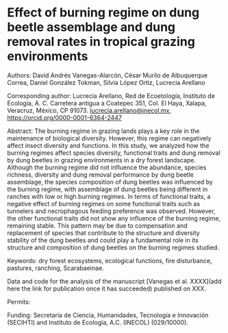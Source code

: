 # Effect of burning regime on dung beetle assemblage and dung removal rates in tropical grazing environments

Authors: David Andrés Vanegas-Alarcón, César Murilo de Albuquerque Correa, Daniel González Tokman, Silvia López Ortiz, Lucrecia Arellano

Corresponding author: Lucrecia Arellano, Red de Ecoetología, Instituto de Ecología, A. C. Carretera antigua a Coatepec 351, Col. El Haya, Xalapa, Veracruz, México, CP 91073. lucrecia.arellano@inecol.mx, https://orcid.org/0000-0001-6364-2447

Abstract: 
The burning regime in grazing lands plays a key role in the maintenance of biological diversity. However, this regime can negatively affect insect diversity and functions. In this study, we analyzed how the burning regimes affect species diversity, functional traits and dung removal by dung beetles in grazing environments in a dry forest landscape. Although the burning regime did not influence the abundance, species richness, diversity and dung removal performance by dung beetle assemblage, the species composition of dung beetles was influenced by the burning regime, with assemblage of dung beetles being different in ranches with low or high burning regimes. In terms of functional traits, a negative effect of burning regimes on some functional traits such as tunnelers and necrophagous feeding preference was observed. However, the other functional traits did not show any influence of the burning regime, remaining stable. This pattern may be due to compensation and replacement of species that contribute to the structure and diversity stability of the dung beetles and could play a fundamental role in its structure and composition of dung beetles on the burning regimes studied.

Keywords: dry forest ecosystems, ecological functions, fire disturbance, pastures, ranching, Scarabaeinae.

Data and code for the analysis of the manuscript [Vanegas et al. XXXX](add here the link for publication once it has succeeded) published on XXX.

Permits: 

Funding: Secretaría de Ciencia, Humanidades, Tecnología e Innovación (SECIHTI) and Instituto de Ecología, A.C. (INECOL) (029/10000).
